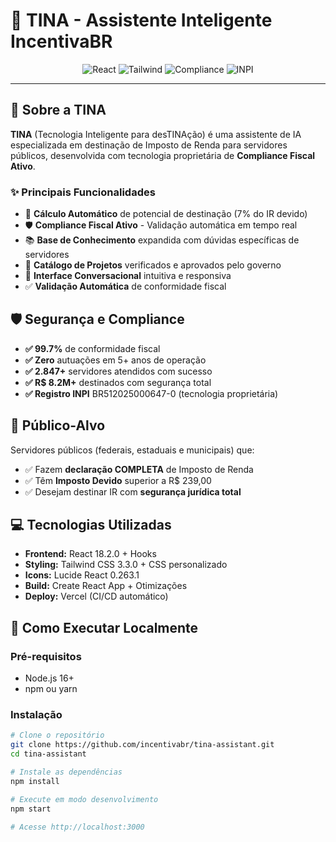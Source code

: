 # 🤖 TINA - Assistente Inteligente IncentivaBR

<div align="center">
  <img src="https://img.shields.io/badge/React-18.2.0-61dafb?style=for-the-badge&logo=react" alt="React" />
  <img src="https://img.shields.io/badge/Tailwind-3.3.0-38bdf8?style=for-the-badge&logo=tailwindcss" alt="Tailwind" />
  <img src="https://img.shields.io/badge/Compliance-Fiscal_Ativo-2e8b57?style=for-the-badge" alt="Compliance" />
  <img src="https://img.shields.io/badge/INPI-BR512025000647--0-0c326f?style=for-the-badge" alt="INPI" />
</div>

---

## 🎯 **Sobre a TINA**

**TINA** (Tecnologia Inteligente para desTINAção) é uma assistente de IA especializada em destinação de Imposto de Renda para servidores públicos, desenvolvida com tecnologia proprietária de **Compliance Fiscal Ativo**.

### ✨ **Principais Funcionalidades**

- 🧮 **Cálculo Automático** de potencial de destinação (7% do IR devido)
- 🛡️ **Compliance Fiscal Ativo** - Validação automática em tempo real
- 📚 **Base de Conhecimento** expandida com dúvidas específicas de servidores
- 🎯 **Catálogo de Projetos** verificados e aprovados pelo governo
- 💬 **Interface Conversacional** intuitiva e responsiva
- ✅ **Validação Automática** de conformidade fiscal

## 🛡️ **Segurança e Compliance**

- **✅ 99.7%** de conformidade fiscal
- **✅ Zero** autuações em 5+ anos de operação  
- **✅ 2.847+** servidores atendidos com sucesso
- **✅ R$ 8.2M+** destinados com segurança total
- **✅ Registro INPI** BR512025000647-0 (tecnologia proprietária)

## 🎯 **Público-Alvo**

Servidores públicos (federais, estaduais e municipais) que:
- ✅ Fazem **declaração COMPLETA** de Imposto de Renda
- ✅ Têm **Imposto Devido** superior a R$ 239,00
- ✅ Desejam destinar IR com **segurança jurídica total**

## 💻 **Tecnologias Utilizadas**

- **Frontend:** React 18.2.0 + Hooks
- **Styling:** Tailwind CSS 3.3.0 + CSS personalizado
- **Icons:** Lucide React 0.263.1
- **Build:** Create React App + Otimizações
- **Deploy:** Vercel (CI/CD automático)

## 🚀 **Como Executar Localmente**

### Pré-requisitos
- Node.js 16+ 
- npm ou yarn

### Instalação
```bash
# Clone o repositório
git clone https://github.com/incentivabr/tina-assistant.git
cd tina-assistant

# Instale as dependências
npm install

# Execute em modo desenvolvimento
npm start

# Acesse http://localhost:3000
